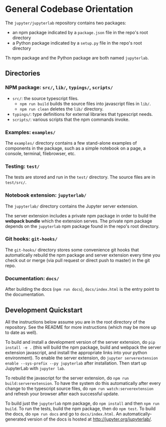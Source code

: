 # General Codebase Orientation

The `jupyter/jupyterlab` repository contains two packages:

- an npm package indicated by a `package.json` file in the repo's root directory
- a Python package indicated by a `setup.py` file in the repo's root directory

Th npm package and the Python package are both named `jupyterlab`.

## Directories

### NPM package: `src/`, `lib/`, `typings/`, `scripts/`

* `src/`: the source typescript files.
    - `npm run build` builds the source files into javascript files in `lib/`.
    - `npm run clean` deletes the `lib/` directory.
* `typings/`: type definitions for external libraries that typescript needs.
* `scripts/`: various scripts that the npm commands invoke.

### Examples: `examples/`

The `examples/` directory contains a few stand-alone examples of components in the package, such as a simple notebook on a page, a console, terminal, filebrowser, etc.

### Testing: `test/`

The tests are stored and run in the `test/` directory. The source files are in `test/src/`.

### Notebook extension: `jupyterlab/`

The `jupyterlab/` directory contains the Jupyter server extension.

The server extension includes a private npm package in order to build the
**webpack bundle** which the extension serves. The private npm package depends
on the `jupyterlab` npm package found in the repo's root directory.

### Git hooks: `git-hooks/`

The `git-hooks/` directory stores some convenience git hooks that automatically
rebuild the npm package and server extension every time you check out or merge
(via pull request or direct push to master) in the git repo.

### Documentation: `docs/`

After building the docs (`npm run docs`), `docs/index.html` is the entry
point to the documentation.

## Development Quickstart

All the instructions below assume you are in the root directory of the repository. See the README for more instructions (which may be more up to date as well).

To build and install a development version of the server extension, do `pip install -e .` (this will build the npm package, build and webpack the server extension javascript, and install the appropriate links into your python environment). To enable the server extension, do `jupyter serverextension enable --sys-prefix --py jupyterlab` after installation. Then start up JupyterLab with `jupyter lab`.

To rebuild the javascript for the server extension, do `npm run build:serverextension`. To have the system do this automatically after every change to the typescript source files, do `npm run watch:serverextension` and refresh your browser after each successful update.

To build just the `jupyterlab` npm package, do `npm install` and then `npm run build`. To run the tests, build the npm package, then do `npm test`. To build the docs, do `npm run docs` and go to `docs/index.html`. An automatically-generated version of the docs is hosted at http://jupyter.org/jupyterlab/.
